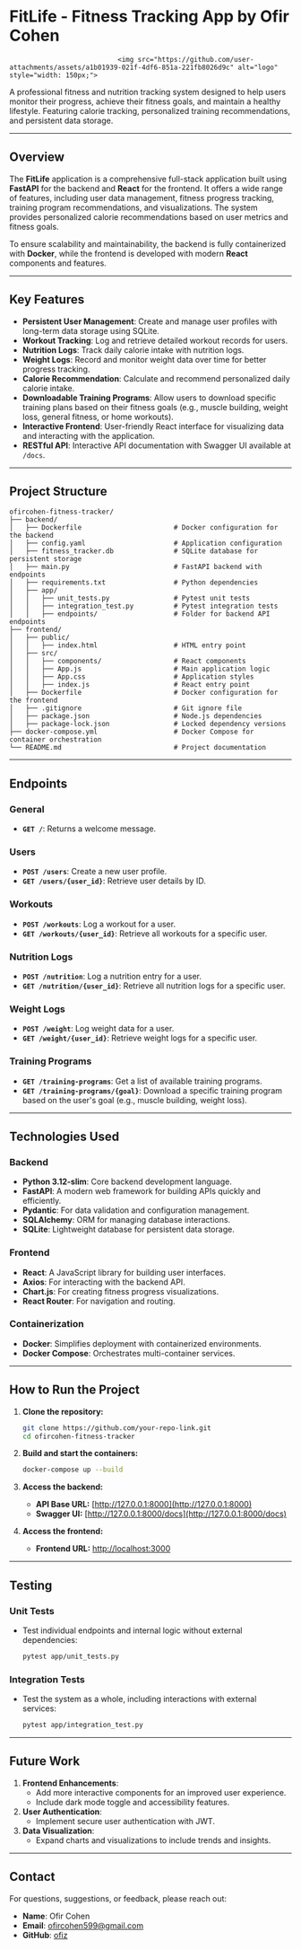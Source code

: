 # **FitLife - Fitness Tracking App by Ofir Cohen**
                               <img src="https://github.com/user-attachments/assets/a1b01939-021f-4df6-851a-221fb8026d9c" alt="logo" style="width: 150px;">

A professional fitness and nutrition tracking system designed to help users monitor their progress, achieve their fitness goals, and maintain a healthy lifestyle. Featuring calorie tracking, personalized training recommendations, and persistent data storage.

---

## **Overview**

The **FitLife** application is a comprehensive full-stack application built using **FastAPI** for the backend and **React** for the frontend. It offers a wide range of features, including user data management, fitness progress tracking, training program recommendations, and visualizations. The system provides personalized calorie recommendations based on user metrics and fitness goals.

To ensure scalability and maintainability, the backend is fully containerized with **Docker**, while the frontend is developed with modern **React** components and features.

---

## **Key Features**
- **Persistent User Management**: Create and manage user profiles with long-term data storage using SQLite.
- **Workout Tracking**: Log and retrieve detailed workout records for users.
- **Nutrition Logs**: Track daily calorie intake with nutrition logs.
- **Weight Logs**: Record and monitor weight data over time for better progress tracking.
- **Calorie Recommendation**: Calculate and recommend personalized daily calorie intake.
- **Downloadable Training Programs**: Allow users to download specific training plans based on their fitness goals (e.g., muscle building, weight loss, general fitness, or home workouts).
- **Interactive Frontend**: User-friendly React interface for visualizing data and interacting with the application.
- **RESTful API**: Interactive API documentation with Swagger UI available at `/docs`.
---

## **Project Structure**

```
ofircohen-fitness-tracker/
├── backend/
│   ├── Dockerfile                       # Docker configuration for the backend
│   ├── config.yaml                      # Application configuration
│   ├── fitness_tracker.db               # SQLite database for persistent storage
│   ├── main.py                          # FastAPI backend with endpoints
│   ├── requirements.txt                 # Python dependencies
│   ├── app/
│   │   ├── unit_tests.py                # Pytest unit tests
│   │   ├── integration_test.py          # Pytest integration tests
│   │   ├── endpoints/                   # Folder for backend API endpoints
├── frontend/
│   ├── public/
│   │   ├── index.html                   # HTML entry point
│   ├── src/
│   │   ├── components/                  # React components
│   │   ├── App.js                       # Main application logic
│   │   ├── App.css                      # Application styles
│   │   ├── index.js                     # React entry point
│   ├── Dockerfile                       # Docker configuration for the frontend
│   ├── .gitignore                       # Git ignore file
│   ├── package.json                     # Node.js dependencies
│   ├── package-lock.json                # Locked dependency versions
├── docker-compose.yml                   # Docker Compose for container orchestration
└── README.md                            # Project documentation
```
---

## **Endpoints**

### **General**
- **`GET /`**: Returns a welcome message.

### **Users**
- **`POST /users`**: Create a new user profile.
- **`GET /users/{user_id}`**: Retrieve user details by ID.

### **Workouts**
- **`POST /workouts`**: Log a workout for a user.  
- **`GET /workouts/{user_id}`**: Retrieve all workouts for a specific user.

### **Nutrition Logs**
- **`POST /nutrition`**: Log a nutrition entry for a user.
- **`GET /nutrition/{user_id}`**: Retrieve all nutrition logs for a specific user.

### **Weight Logs**
- **`POST /weight`**: Log weight data for a user.  
- **`GET /weight/{user_id}`**: Retrieve weight logs for a specific user.

### **Training Programs**
- **`GET /training-programs`**: Get a list of available training programs.
- **`GET /training-programs/{goal}`**: Download a specific training program based on the user's goal (e.g., muscle building, weight loss).

---

## **Technologies Used**

### **Backend**
- **Python 3.12-slim**: Core backend development language.
- **FastAPI**: A modern web framework for building APIs quickly and efficiently.
- **Pydantic**: For data validation and configuration management.
- **SQLAlchemy**: ORM for managing database interactions.
- **SQLite**: Lightweight database for persistent data storage.

### **Frontend**
- **React**: A JavaScript library for building user interfaces.
- **Axios**: For interacting with the backend API.
- **Chart.js**: For creating fitness progress visualizations.
- **React Router**: For navigation and routing.

### **Containerization**
- **Docker**: Simplifies deployment with containerized environments.
- **Docker Compose**: Orchestrates multi-container services.

---

## **How to Run the Project**

1. **Clone the repository:**
   ```bash
   git clone https://github.com/your-repo-link.git
   cd ofircohen-fitness-tracker
   ```

2. **Build and start the containers:**
   ```bash
   docker-compose up --build
   ```

3. **Access the backend:**
   - **API Base URL:** [http://127.0.0.1:8000](http://127.0.0.1:8000)
   - **Swagger UI:** [http://127.0.0.1:8000/docs](http://127.0.0.1:8000/docs)

4. **Access the frontend:**
   - **Frontend URL:** [http://localhost:3000](http://localhost:3000)

---

## **Testing**

### **Unit Tests**
- Test individual endpoints and internal logic without external dependencies:
  ```bash
  pytest app/unit_tests.py
  ```

### **Integration Tests**
- Test the system as a whole, including interactions with external services:
  ```bash
  pytest app/integration_test.py
  ```

---

## **Future Work**

1. **Frontend Enhancements**:
   - Add more interactive components for an improved user experience.
   - Include dark mode toggle and accessibility features.
2. **User Authentication**:
   - Implement secure user authentication with JWT.
3. **Data Visualization**:
   - Expand charts and visualizations to include trends and insights.

---

## **Contact**

For questions, suggestions, or feedback, please reach out:

- **Name**: Ofir Cohen  
- **Email**: ofircohen599@gmail.com  
- **GitHub**: [ofiz](https://github.com/ofiz)

